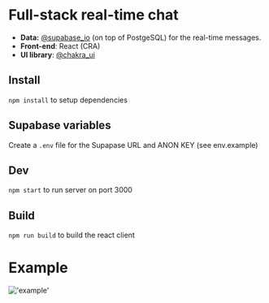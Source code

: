 # Full-stack real-time chat

- **Data:** [@supabase_io](https://twitter.com/supabase_io) (on top of PostgeSQL) for the real-time messages.
- **Front-end**: React (CRA)
- **UI library**: [@chakra_ui](https://twitter.com/chakra_ui)

## Install

`npm install` to setup dependencies

## Supabase variables

Create a `.env` file for the Supapase URL and ANON KEY (see env.example)

## Dev

`npm start` to run server on port 3000

## Build

`npm run build` to build the react client

# Example

!['example'](https://i.ibb.co/2d7Pzyb/random-chat.png "example")
